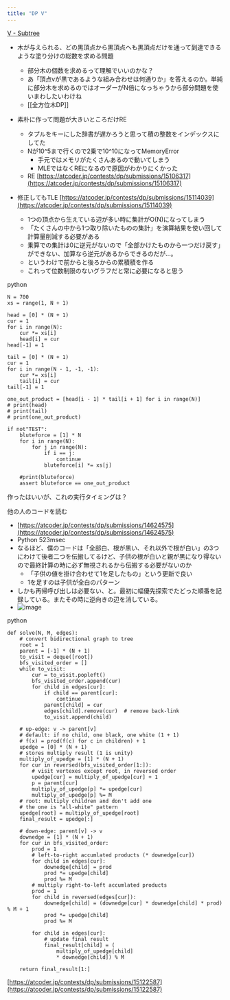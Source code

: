 ```yaml
---
title: "DP V"
---
```


[V - Subtree](https://atcoder.jp/contests/dp/tasks/dp_v)
- 木が与えられる、どの黒頂点から黒頂点へも黒頂点だけを通って到達できるような塗り分けの総数を求める問題
    - 部分木の個数を求めるって理解でいいのかな？
    - あ「頂点vが黒であるような組み合わせは何通りか」を答えるのか。単純に部分木を求めるのではオーダーがN倍になっちゃうから部分問題を使いまわしたいわけね
    - [[全方位木DP]]

- 素朴に作って問題が大きいところだけRE
    - タプルをキーにした辞書が遅かろうと思って積の整数をインデックスにしてた
    - Nが10^5まで行くので2乗で10^10になってMemoryError
        - 手元ではメモリがたくさんあるので動いてしまう
        - MLEではなくREになるので原因がわかりにくかった
    - RE [https://atcoder.jp/contests/dp/submissions/15106317](https://atcoder.jp/contests/dp/submissions/15106317)

- 修正してもTLE [https://atcoder.jp/contests/dp/submissions/15114039](https://atcoder.jp/contests/dp/submissions/15114039)
    - 1つの頂点から生えている辺が多い時に集計がO(N)になってしまう
    - 「たくさんの中から1つ取り除いたものの集計」を演算結果を使い回して計算量削減する必要がある
    - 乗算での集計は0に逆元がないので「全部かけたものから一つだけ戻す」ができない、加算なら逆元があるからできるのだが…。
    - というわけで前からと後ろからの累積積を作る
    - これって位数制限のないグラフだと常に必要になると思う

python

```
N = 700
xs = range(1, N + 1)

head = [0] * (N + 1)
cur = 1
for i in range(N):
    cur *= xs[i]
    head[i] = cur
head[-1] = 1

tail = [0] * (N + 1)
cur = 1
for i in range(N - 1, -1, -1):
    cur *= xs[i]
    tail[i] = cur
tail[-1] = 1

one_out_product = [head[i - 1] * tail[i + 1] for i in range(N)]
# print(head)
# print(tail)
# print(one_out_product)

if not"TEST":
    bluteforce = [1] * N
    for i in range(N):
        for j in range(N):
            if i == j:
                continue
            bluteforce[i] *= xs[j]

    #print(bluteforce)
    assert bluteforce == one_out_product 
```

作ったはいいが、これの実行タイミングは？

他の人のコードを読む
- [https://atcoder.jp/contests/dp/submissions/14624575](https://atcoder.jp/contests/dp/submissions/14624575)
- Python  523msec
- なるほど、僕のコードは「全部白、根が黒い、それ以外で根が白い」の3つにわけて後者二つを伝搬してるけど、子供の根が白いと親が黒になり得ないので最終計算の時に必ず無視されるから伝搬する必要がないのか
    - 「子供の値を掛け合わせて1を足したもの」という更新で良い
    - 1を足すのは子供が全白のパターン
- しかも再帰呼び出しは必要ない、と。最初に幅優先探索でたどった順番を記録している。またその時に逆向きの辺を消している。
- ![image](https://gyazo.com/b910e1af8eb9355d9717ec6f26604f7f/thumb/1000)


python

```
def solve(N, M, edges):
    # convert bidirectional graph to tree
    root = 1
    parent = [-1] * (N + 1)
    to_visit = deque([root])
    bfs_visited_order = []
    while to_visit:
        cur = to_visit.popleft()
        bfs_visited_order.append(cur)
        for child in edges[cur]:
            if child == parent[cur]:
                continue
            parent[child] = cur
            edges[child].remove(cur)  # remove back-link
            to_visit.append(child)

    # up-edge: v -> parent[v]
    # default: if no child, one black, one white (1 + 1)
    # f(x) = prod(f(c) for c in children) + 1
    upedge = [0] * (N + 1)
    # stores multiply result (1 is unity)
    multiply_of_upedge = [1] * (N + 1)
    for cur in reversed(bfs_visited_order[1:]):
        # visit vertexes except root, in reversed order
        upedge[cur] = multiply_of_upedge[cur] + 1
        p = parent[cur]
        multiply_of_upedge[p] *= upedge[cur]
        multiply_of_upedge[p] %= M
    # root: multiply children and don't add one
    # the one is "all-white" pattern
    upedge[root] = multiply_of_upedge[root]
    final_result = upedge[:]

    # down-edge: parent[v] -> v
    downedge = [1] * (N + 1)
    for cur in bfs_visited_order:
        prod = 1
        # left-to-right accumlated products (* downedge[cur])
        for child in edges[cur]:
            downedge[child] = prod
            prod *= upedge[child]
            prod %= M
        # multiply right-to-left accumlated products
        prod = 1
        for child in reversed(edges[cur]):
            downedge[child] = (downedge[cur] * downedge[child] * prod) % M + 1
            prod *= upedge[child]
            prod %= M

        for child in edges[cur]:
            # update final result
            final_result[child] = (
                multiply_of_upedge[child]
                * downedge[child]) % M

    return final_result[1:]
```

[https://atcoder.jp/contests/dp/submissions/15122587](https://atcoder.jp/contests/dp/submissions/15122587)
